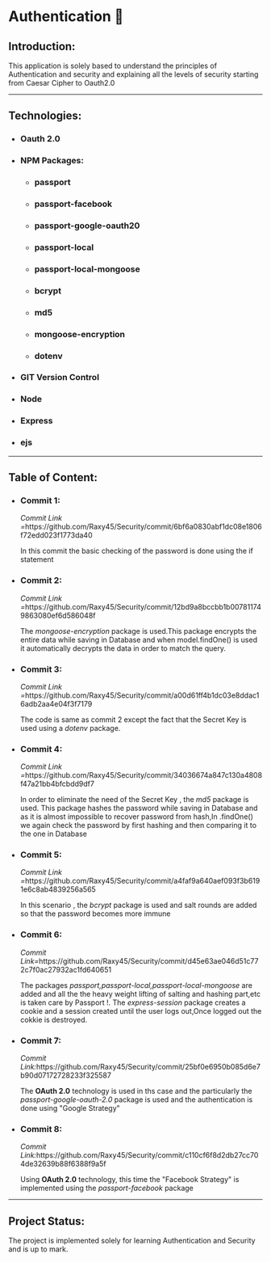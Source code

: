 # Authentication 🔐
<h2>Introduction:</h2>
<p>This application is solely based to understand the principles of Authentication and security 
and explaining all the levels of security starting from Caesar Cipher to Oauth2.0</p>
<hr>
<h2>Technologies:</h2>
<ul>
  <h3><li>Oauth 2.0 </li></h3>
  <h3><li>NPM Packages:<ul>
                        <h4><li>passport</li></h4>
                        <h4><li>passport-facebook</li></h4>
                        <h4><li>passport-google-oauth20</li></h4>
                        <h4><li>passport-local</li></h4>
                        <h4><li>passport-local-mongoose</li></h4>
                        <h4><li>bcrypt</li></h4>
                        <h4><li>md5</li></h4>
                        <h4><li>mongoose-encryption</li></h4>
                        <h4><li>dotenv</li></h4>
                        </ul>
        </li>
       <h3><li>GIT Version Control</li></h3>
       <h3><li>Node</li></h3>
       <h3><li>Express</li></h3>
       <h3><li>ejs</li></h3>
       </ul>
       <hr>
<h2>Table of Content:</h2>
<ul>
  <h3><li>Commit 1:</h3>
  <em>Commit Link =</em>https://github.com/Raxy45/Security/commit/6bf6a0830abf1dc08e1806f72edd023f1773da40
  <p>In this commit the basic checking of the password is done using the if statement</p>
  <h3><li>Commit 2:</h3>
  <em>Commit Link =</em>https://github.com/Raxy45/Security/commit/12bd9a8bccbb1b007811749863080ef6d586048f
  <p>The <em>mongoose-encryption</em> package is used.This package encrypts the entire data while saving in Database
  and when model.findOne() is used it automatically decrypts the data in order to match the query.</p>
  <h3><li>Commit 3:</h3>
  <em>Commit Link =</em>https://github.com/Raxy45/Security/commit/a00d61ff4b1dc03e8ddac16adb2aa4e04f3f7179
  <p>The code is same as commit 2 except the fact that the Secret Key is used using a <em>dotenv</em> package.</p>
  <h3><li>Commit 4:</h3>
  <em>Commit Link =</em>https://github.com/Raxy45/Security/commit/34036674a847c130a4808f47a21bb4bfcbdd9df7
  <p>In order to eliminate the need of the Secret Key , the <em>md5</em> package is used. This package
  hashes the password while saving in Database and as it is almost impossible to recover password from hash,In .findOne() we again check the
  password by first hashing and then comparing it to the one in Database</p>
  <h3><li>Commit 5:</h3>
  <em>Commit Link =</em>https://github.com/Raxy45/Security/commit/a4faf9a640aef093f3b6191e6c8ab4839256a565
  <p>In this scenario , the <em>bcrypt</em> package is used and salt rounds are added so that the password becomes more immune</p>
  <h3><li>Commit 6:</li></h3>
  <em>Commit Link=</em>https://github.com/Raxy45/Security/commit/d45e63ae046d51c772c7f0ac27932ac1fd640651
  <p>The packages <em>passport,passport-local,passport-local-mongoose</em> are added and all the the heavy weight lifting 
  of salting and hashing part,etc is taken care by Passport !. The <em>express-session</em> package creates a cookie and a session created until
  the user logs out,Once logged out the cokkie is destroyed.</p>
  <h3><li>Commit 7:</li></h3>
  <em>Commit Link:</em>https://github.com/Raxy45/Security/commit/25bf0e6950b085d6e7b90d07172728233f325587
  <p>The <strong>OAuth 2.0</strong> technology is used in ths case and the particularly the <em>passport-google-oauth-2.0</em> package is used
  and the authentication is done using "Google Strategy"</p>
  <h3><li>Commit 8:</li></h3>
  <em>Commit Link:</em>https://github.com/Raxy45/Security/commit/c110cf6f8d2db27cc704de32639b88f6388f9a5f
  <p>Using <strong>OAuth 2.0</strong> technology, this time the "Facebook Strategy" is implemented using the <em>passport-facebook</em>
  package</p>
</ul>
<hr>
<h2>Project Status:</h2>
The project is implemented solely for learning Authentication and Security and is up to mark.
  
 
                        
